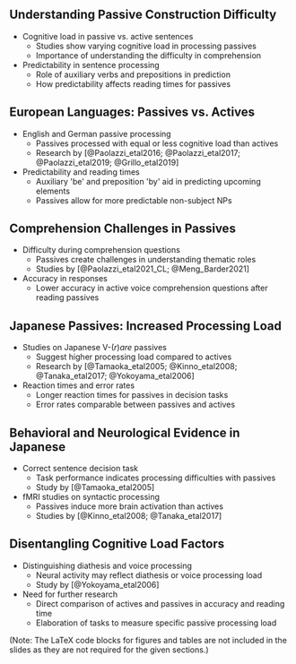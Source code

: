 ## Understanding Passive Construction Difficulty

- Cognitive load in passive vs. active sentences
  - Studies show varying cognitive load in processing passives
  - Importance of understanding the difficulty in comprehension
- Predictability in sentence processing
  - Role of auxiliary verbs and prepositions in prediction
  - How predictability affects reading times for passives

## European Languages: Passives vs. Actives

- English and German passive processing
  - Passives processed with equal or less cognitive load than actives
  - Research by [@Paolazzi_etal2016; @Paolazzi_etal2017; @Paolazzi_etal2019; @Grillo_etal2019]
- Predictability and reading times
  - Auxiliary 'be' and preposition 'by' aid in predicting upcoming elements
  - Passives allow for more predictable non-subject NPs

## Comprehension Challenges in Passives

- Difficulty during comprehension questions
  - Passives create challenges in understanding thematic roles
  - Studies by [@Paolazzi_etal2021_CL; @Meng_Barder2021]
- Accuracy in responses
  - Lower accuracy in active voice comprehension questions after reading passives

## Japanese Passives: Increased Processing Load

- Studies on Japanese V-(*r*)*are* passives
  - Suggest higher processing load compared to actives
  - Research by [@Tamaoka_etal2005; @Kinno_etal2008; @Tanaka_etal2017; @Yokoyama_etal2006]
- Reaction times and error rates
  - Longer reaction times for passives in decision tasks
  - Error rates comparable between passives and actives

## Behavioral and Neurological Evidence in Japanese

- Correct sentence decision task
  - Task performance indicates processing difficulties with passives
  - Study by [@Tamaoka_etal2005]
- fMRI studies on syntactic processing
  - Passives induce more brain activation than actives
  - Studies by [@Kinno_etal2008; @Tanaka_etal2017]

## Disentangling Cognitive Load Factors

- Distinguishing diathesis and voice processing
  - Neural activity may reflect diathesis or voice processing load
  - Study by [@Yokoyama_etal2006]
- Need for further research
  - Direct comparison of actives and passives in accuracy and reading time
  - Elaboration of tasks to measure specific passive processing load

(Note: The LaTeX code blocks for figures and tables are not included in the slides as they are not required for the given sections.)
